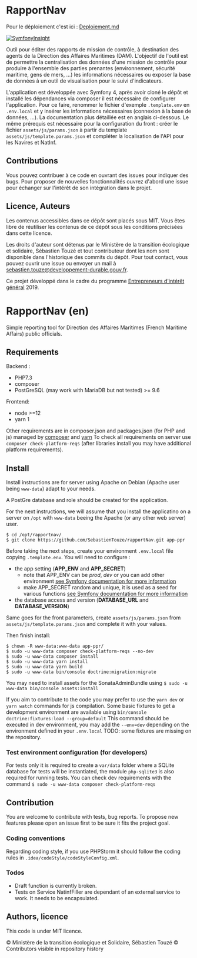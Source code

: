 # RapportNav

Pour le déploiement c'est ici : [Deploiement.md](./Deploiement.md)

[![SymfonyInsight](https://insight.symfony.com/projects/62fceeb0-e3cc-4217-8b0e-88f55742c626/mini.svg)](https://insight.symfony.com/projects/62fceeb0-e3cc-4217-8b0e-88f55742c626)

Outil pour éditer des rapports de mission de contrôle, à destination des agents de la Direction des Affaires Maritimes (DAM). 
L'objectif de l'outil est de permettre la centralisation des données d'une mission de contrôle pour produire à l'ensemble des parties prenantes (environnement, sécurité maritime, gens de mers, ...) les informations nécessaires ou exposer la base de données à un outil de visualisation pour le suivi d'indicateurs. 

L'application est développée avec Symfony 4, après avoir cloné le dépôt et installé les dépendances via composer il est nécessaire de configurer l'application. 
Pour ce faire, renommer le fichier d'exemple `.template.env` en `.env.local`  et y insérer les informations nécessaires (connexion à la base de données, ...). 
La documentation plus détaillée est en anglais ci-dessous. 
Le même prérequis est nécessaire pour la configuration du front : créer le fichier `assets/js/params.json` à partir du template `assets/js/template.params.json` et compléter la localisation de l'API pour les Navires et NatInf.  

## Contributions
Vous pouvez contribuer à ce code en ouvrant des issues pour indiquer des bugs. 
Pour proposer de nouvelles fonctionnalités ouvrez d'abord une issue pour échanger sur l'intérêt de son intégration dans le projet.

## Licence, Auteurs

Les contenus accessibles dans ce dépôt sont placés sous MIT. Vous êtes libre de réutiliser les contenus de ce dépôt sous les conditions précisées dans cette licence.

Les droits d'auteur sont détenus par le Ministère de la transition écologique et solidaire, Sébastien Touzé et tout contributeur dont les nom sont disponible dans l'historique des commits du dépôt. 
Pour tout contact, vous pouvez ouvrir une issue ou envoyer un mail à [sebastien.touze@developpement-durable.gouv.fr](mailto:sebastien.touze@developpement-durable.gouv.fr). 

Ce projet développé dans le cadre du programme [Entrepreneurs d'intérêt général](https://entrepreneur-interet-general.etalab.gouv.fr/) 2019. 

# RapportNav (en) 

Simple reporting tool for Direction des Affaires Maritimes (French Maritime Affairs) public officials. 

## Requirements

Backend : 
* PHP7.3
* composer
* PostGreSQL (may work with MariaDB but not tested) >= 9.6

Frontend:
* node >=12
* yarn 1

Other requirements are in composer.json and packages.json (for PHP and js) managed by [composer](https://getcomposer.org/) and [yarn](https://yarnpkg.com/)
To check all requirements on server use `composer check-platform-reqs` (after libraries install you may have additional platform requirements).

## Install

Install instructions are for server using Apache on Debian (Apache user being `www-data`) adapt to your needs.

A PostGre database and role should be created for the application. 

For the next instructions, we will assume that you install the applicatino on a server on `/opt` with `www-data` beeing the Apache (or any other web server) user.

```(bash)
$ cd /opt/rapportnav/
$ git clone https://github.com/SebastienTouze/rapportNav.git app-ppr
```
Before taking the next steps, create your environment `.env.local` file copying `.template.env`. 
You will need to configure : 
* the app setting (**APP_ENV** and **APP_SECRET**)
  * note that APP_ENV can be *prod*, *dev* or you can add other environment [see Symfony documentation for more information](https://symfony.com/doc/current/configuration.html#configuration-environments)
  * make APP_SECRET random and unique, it is used as a seed for various functions [see Symfony documentation for more information](https://symfony.com/doc/current/reference/configuration/framework.html#secret)
* the database access and version (**DATABASE_URL** and **DATABASE_VERSION**)

Same goes for the front parameters, create  `assets/js/params.json` from  `assets/js/template.params.json` and complete it with your values. 

Then finish install: 

```(bash)
$ chown -R www-data:www-data app-ppr/
$ sudo -u www-data composer check-platform-reqs --no-dev
$ sudo -u www-data composer install
$ sudo -u www-data yarn install
$ sudo -u www-data yarn build
$ sudo -u www-data bin/console doctrine:migration:migrate
```

You may need to install assets for the SonataAdminBundle using `$ sudo -u www-data bin/console assets:install`

If you aim to contribute to the code you may prefer to use the `yarn dev` or `yarn watch` commands for js compilation. 
Some basic fixtures to get a development environment are available using `bin/console doctrine:fixtures:load --group=default`
This command should be executed in dev environment, you may add the `--env=dev` depending on the environment defined in your `.env.local`
TODO: some fixtures are missing on the repository. 

### Test environment configuration (for developers)

For tests only it is required to create a `var/data` folder where a SQLite database for tests will be instantiated, the module `php-sqlite3` is also required for running tests. 
You can check dev requirements with the command `$ sudo -u www-data composer check-platform-reqs`


## Contribution 

You are welcome to contribute with tests, bug reports. 
To propose new features please open an issue first to be sure it fits the project goal.

### Coding conventions

Regarding coding style, if you use PHPStorm it should follow the coding rules in `.idea/codeStyle/codeStyleConfig.xml`. 

### Todos

* Draft function is currently broken. 
* Tests on Service NatinfFiller are dependant of an external service to work. It needs to be encapsulated. 

## Authors, licence

This code is under MIT licence. 

© Ministère de la transition écologique et Solidaire, Sébastien Touzé
© Contributors visible in repository history

